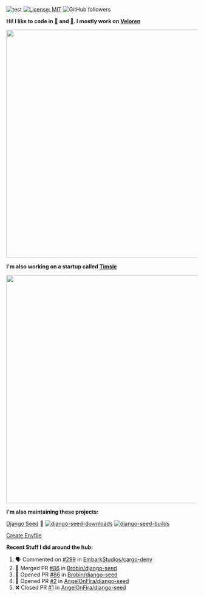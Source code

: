 ![test](https://hits.seeyoufarm.com/api/count/incr/badge.svg?url=https://github.com/AngelOnFira)
[![License: MIT](https://img.shields.io/badge/License-MIT-yellow.svg)](https://opensource.org/licenses/MIT)
![GitHub followers](https://img.shields.io/github/followers/angelonfira?style=social)

**Hi! I like to code in [:crab:](https://www.rust-lang.org/) and [:snake:](https://www.python.org/). I mostly work on [Veloren](https://veloren.net)**

<p align="center">
  <img width="600" src="https://media.discordapp.net/attachments/444005079410802699/730566298073038949/rsz_5f0656b6aa176.png">
</p>

**I'm also working on a startup called [Timsle](https://timsle.com)**

<p align="center">
  <img width="600" src="https://media.discordapp.net/attachments/444005079410802699/730566842674053130/rsz_5f0657242abb4.png">
</p>

**I'm also maintaining these projects:**

[Django Seed](https://github.com/Brobin/django-seed)
:seedling:
[![django-seed-downloads](https://pepy.tech/badge/django-seed)](https://pepy.tech/project/django-seed)
[![django-seed-builds](https://github.com/Brobin/django-seed/workflows/Test/badge.svg)](https://github.com/Brobin/django-seed)

[Create Envfile](https://github.com/SpicyPizza/create-envfile)

**Recent Stuff I did around the hub:**

<!--START_SECTION:activity-->
1. 🗣 Commented on [#299](https://github.com/EmbarkStudios/cargo-deny/issues/299) in [EmbarkStudios/cargo-deny](https://github.com/EmbarkStudios/cargo-deny)
2. 🎉 Merged PR [#86](https://github.com/Brobin/django-seed/pull/86) in [Brobin/django-seed](https://github.com/Brobin/django-seed)
3. 💪 Opened PR [#86](https://github.com/Brobin/django-seed/pull/86) in [Brobin/django-seed](https://github.com/Brobin/django-seed)
4. 💪 Opened PR [#2](https://github.com/AngelOnFira/django-seed/pull/2) in [AngelOnFira/django-seed](https://github.com/AngelOnFira/django-seed)
5. ❌ Closed PR [#1](https://github.com/AngelOnFira/django-seed/pull/1) in [AngelOnFira/django-seed](https://github.com/AngelOnFira/django-seed)
<!--END_SECTION:activity-->
